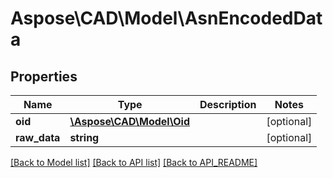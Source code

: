 # Aspose\CAD\Model\AsnEncodedData

## Properties
Name | Type | Description | Notes
------------ | ------------- | ------------- | -------------
**oid** | [**\Aspose\CAD\Model\Oid**](Oid.md) |  | [optional] 
**raw_data** | **string** |  | [optional] 

[[Back to Model list]](API_README.md#documentation-for-models) [[Back to API list]](API_README.md#documentation-for-api-endpoints) [[Back to API_README]](API_README.md)

